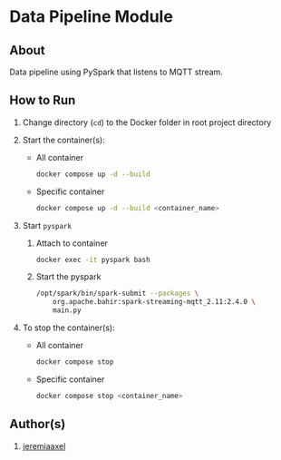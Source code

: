 # Data Pipeline Module
## About
Data pipeline using PySpark that listens to MQTT stream.

## How to Run
1. Change directory (`cd`) to the Docker folder in root project directory

2. Start the container(s):
    - All container
        ```sh
        docker compose up -d --build
        ```

    - Specific container
        ```sh
        docker compose up -d --build <container_name>
        ```

3. Start `pyspark`
    1. Attach to container
        ```sh
        docker exec -it pyspark bash
        ```
    2. Start the pyspark
        ```sh
        /opt/spark/bin/spark-submit --packages \
            org.apache.bahir:spark-streaming-mqtt_2.11:2.4.0 \
            main.py
        ```

4. To stop the container(s):
    - All container
        ```sh
        docker compose stop
        ```

    - Specific container
        ```sh
        docker compose stop <container_name>
        ```

## Author(s)
1. [jeremiaaxel](https://github.com/jeremiaaxel)
